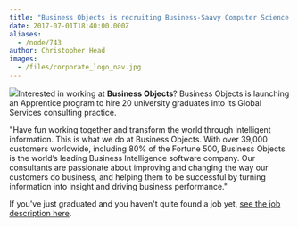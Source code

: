 ```yaml
---
title: "Business Objects is recruiting Business-Saavy Computer Science graduates!"
date: 2017-07-01T18:40:00.000Z
aliases:
  - /node/743
author: Christopher Head
images:
  - /files/corporate_logo_nav.jpg
---
```


![](/files/corporate_logo_nav.jpg)Interested in working at **Business Objects**? Business Objects is launching an Apprentice program to hire 20 university graduates into its Global Services consulting practice.

"Have fun working together and transform the world through intelligent information. This is what we do at Business Objects. With over 39,000 customers worldwide, including 80% of the Fortune 500, Business Objects is the world’s leading Business Intelligence software company. Our consultants are passionate about improving and changing the way our customers do business, and helping them to be successful by turning information into insight and driving business performance."

If you've just graduated and you haven't quite found a job yet, [see the job description here](/files/bobj-job-posting.pdf).
